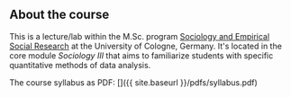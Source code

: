 
## About the course

This is a lecture/lab within the M.Sc. program [Sociology and Empirical Social Research](https://www.wiso.uni-koeln.de/en/studies/master/master-sociology-and-social-research/) at the University of Cologne, Germany. It's located in the core module *Sociology III* that aims to familiarize students with specific quantitative methods of data analysis.

The course syllabus as PDF: [<i class="fa fa-file-pdf-o" aria-hidden="true"></i>]({{ site.baseurl }}/pdfs/syllabus.pdf)
